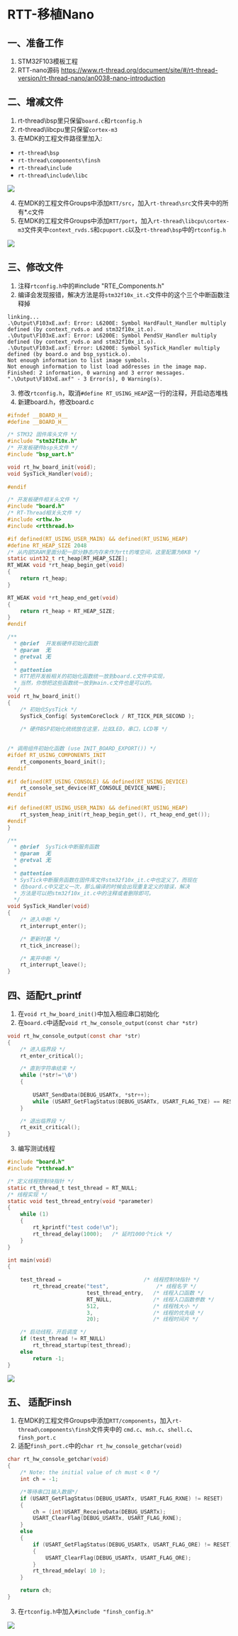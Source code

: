 # RTT-移植Nano

## 一、准备工作

1. STM32F103模板工程
2. RTT-nano源码 <https://www.rt-thread.org/document/site/#/rt-thread-version/rt-thread-nano/an0038-nano-introduction>

## 二、增减文件
1. rt-thread\bsp里只保留`board.c`和`rtconfig.h`
2. rt-thread\libcpu里只保留`cortex-m3`
3. 在MDK的工程文件路径里加入:

- `rt-thread\bsp`
- `rt-thread\components\finsh`
- `rt-thread\include`
- `rt-thread\include\libc`

![](RTT-%E7%A7%BB%E6%A4%8DNano.assets/rtt1.png)

4. 在MDK的工程文件Groups中添加`RTT/src`，加入`rt-thread\src`文件夹中的所有*.c文件
5. 在MDK的工程文件Groups中添加`RTT/port`，加入`rt-thread\libcpu\cortex-m3`文件夹中`context_rvds.S`和`cpuport.c`以及`rt-thread\bsp`中的`rtconfig.h`

![](RTT-%E7%A7%BB%E6%A4%8DNano.assets/rtt2.png)

## 三、修改文件

1. 注释`rtconfig.h`中的#include "RTE_Components.h"
2. 编译会发现报错，解决方法是将`stm32f10x_it.c`文件中的这个三个中断函数注释掉

```
linking...
.\Output\F103xE.axf: Error: L6200E: Symbol HardFault_Handler multiply defined (by context_rvds.o and stm32f10x_it.o).
.\Output\F103xE.axf: Error: L6200E: Symbol PendSV_Handler multiply defined (by context_rvds.o and stm32f10x_it.o).
.\Output\F103xE.axf: Error: L6200E: Symbol SysTick_Handler multiply defined (by board.o and bsp_systick.o).
Not enough information to list image symbols.
Not enough information to list load addresses in the image map.
Finished: 2 information, 0 warning and 3 error messages.
".\Output\F103xE.axf" - 3 Error(s), 0 Warning(s).
```

3. 修改`rtconfig.h`，取消`#define RT_USING_HEAP`这一行的注释，开启动态堆栈
4. 新建board.h，修改board.c

```c
#ifndef __BOARD_H__
#define __BOARD_H__

/* STM32 固件库头文件 */
#include "stm32f10x.h"
/* 开发板硬件bsp头文件 */
#include "bsp_uart.h"

void rt_hw_board_init(void);
void SysTick_Handler(void);
	
#endif 

```

```c
/* 开发板硬件相关头文件 */
#include "board.h" 
/* RT-Thread相关头文件 */
#include <rthw.h>
#include <rtthread.h>

#if defined(RT_USING_USER_MAIN) && defined(RT_USING_HEAP)
#define RT_HEAP_SIZE 2048
/* 从内部SRAM里面分配一部分静态内存来作为rtt的堆空间，这里配置为8KB */
static uint32_t rt_heap[RT_HEAP_SIZE];
RT_WEAK void *rt_heap_begin_get(void)
{
    return rt_heap;
}

RT_WEAK void *rt_heap_end_get(void)
{
    return rt_heap + RT_HEAP_SIZE;
}
#endif

/**
  * @brief  开发板硬件初始化函数
  * @param  无
  * @retval 无
  *
  * @attention
  * RTT把开发板相关的初始化函数统一放到board.c文件中实现，
  * 当然，你想把这些函数统一放到main.c文件也是可以的。
  */
void rt_hw_board_init()
{
    /* 初始化SysTick */
    SysTick_Config( SystemCoreClock / RT_TICK_PER_SECOND );	
    
	/* 硬件BSP初始化统统放在这里，比如LED，串口，LCD等 */

	
/* 调用组件初始化函数 (use INIT_BOARD_EXPORT()) */
#ifdef RT_USING_COMPONENTS_INIT
    rt_components_board_init();
#endif
    
#if defined(RT_USING_CONSOLE) && defined(RT_USING_DEVICE)
	rt_console_set_device(RT_CONSOLE_DEVICE_NAME);
#endif
    
#if defined(RT_USING_USER_MAIN) && defined(RT_USING_HEAP)
    rt_system_heap_init(rt_heap_begin_get(), rt_heap_end_get());
#endif
}

/**
  * @brief  SysTick中断服务函数
  * @param  无
  * @retval 无
  *
  * @attention
  * SysTick中断服务函数在固件库文件stm32f10x_it.c中也定义了，而现在
  * 在board.c中又定义一次，那么编译的时候会出现重复定义的错误，解决
  * 方法是可以把stm32f10x_it.c中的注释或者删除即可。
  */
void SysTick_Handler(void)
{
    /* 进入中断 */
    rt_interrupt_enter();

    /* 更新时基 */
    rt_tick_increase();

    /* 离开中断 */
    rt_interrupt_leave();
}

```

## 四、适配rt_printf

1. 在`void rt_hw_board_init()`中加入相应串口初始化
2. 在`board.c`中适配`void rt_hw_console_output(const char *str)`

```c
void rt_hw_console_output(const char *str)
{	
	/* 进入临界段 */
    rt_enter_critical();

	/* 直到字符串结束 */
    while (*str!='\0')
	{
		
		USART_SendData(DEBUG_USARTx, *str++); 				
		while (USART_GetFlagStatus(DEBUG_USARTx, USART_FLAG_TXE) == RESET);	
	}	

	/* 退出临界段 */
    rt_exit_critical();
}
```

3. 编写测试线程

```c
#include "board.h"
#include "rtthread.h"

/* 定义线程控制块指针 */
static rt_thread_t test_thread = RT_NULL;
/* 线程实现 */
static void test_thread_entry(void *parameter)
{
    while (1)
    {
		rt_kprintf("test code!\n");
        rt_thread_delay(1000);   /* 延时1000个tick */
    }
}

int main(void)
{	
	
	test_thread =                          /* 线程控制块指针 */
        rt_thread_create("test",               /* 线程名字 */
                         test_thread_entry,   /* 线程入口函数 */
                         RT_NULL,             /* 线程入口函数参数 */
                         512,                 /* 线程栈大小 */
                         3,                   /* 线程的优先级 */
                         20);                 /* 线程时间片 */

    /* 启动线程，开启调度 */
    if (test_thread != RT_NULL)
        rt_thread_startup(test_thread);
    else
        return -1;
}

```

![](RTT-%E7%A7%BB%E6%A4%8DNano.assets/rtt3.png)

## 五、 适配Finsh

1. 在MDK的工程文件Groups中添加`RTT/components`，加入`rt-thread\components\finsh`文件夹中的 `cmd.c`、`msh.c`、`shell.c`、 `finsh_port.c`
2. 适配`finsh_port.c`中的`char rt_hw_console_getchar(void)`

```c
char rt_hw_console_getchar(void)
{
    /* Note: the initial value of ch must < 0 */
    int ch = -1;

    /*等待串口1输入数据*/
    if (USART_GetFlagStatus(DEBUG_USARTx, USART_FLAG_RXNE) != RESET)
    {
        ch = (int)USART_ReceiveData(DEBUG_USARTx);
        USART_ClearFlag(DEBUG_USARTx, USART_FLAG_RXNE);
    }
    else
    {
        if (USART_GetFlagStatus(DEBUG_USARTx, USART_FLAG_ORE) != RESET)
        {
            USART_ClearFlag(DEBUG_USARTx, USART_FLAG_ORE);
        }
        rt_thread_mdelay( 10 );
    }

    return ch;
}

```

3. 在`rtconfig.h`中加入`#include "finsh_config.h"`

![](RTT-%E7%A7%BB%E6%A4%8DNano.assets/rtt4.png)
